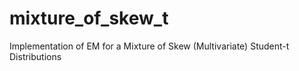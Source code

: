 # mixture_of_skew_t
Implementation of EM for a Mixture of Skew (Multivariate) Student-t Distributions
